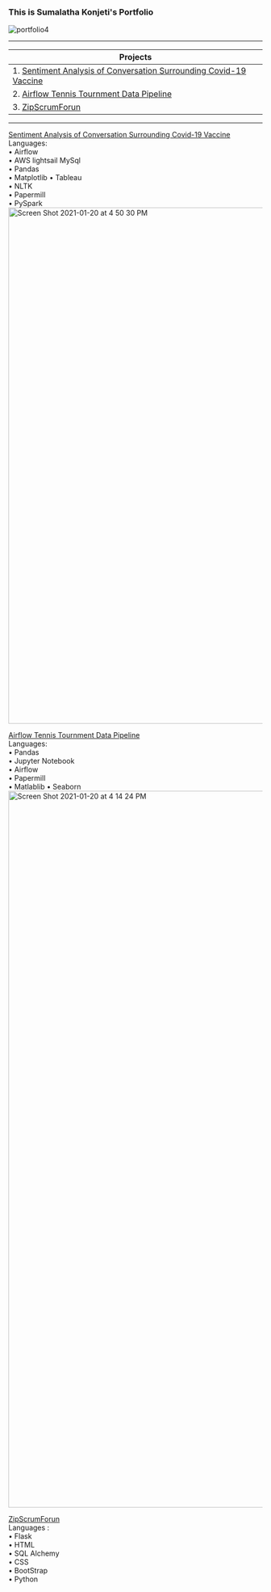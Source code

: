 ### This is Sumalatha Konjeti's Portfolio

![portfolio4](https://user-images.githubusercontent.com/72820961/105214430-fce55800-5b1d-11eb-8a13-07bf9731ed13.png)


-------------------------------------------
|          Projects                       |
| ----------------------------------------|
|1. [Sentiment Analysis of Conversation Surrounding Covid-19 Vaccine](https://github.com/sumalathakonjeti/ZCW-FinalProject) |
|2. [Airflow Tennis Tournment Data Pipeline](https://github.com/sumalathakonjeti/Tennis_data_Airflow_Project/blob/main/README.md) |
|3. [ZipScrumForun](https://github.com/sumalathakonjeti/ZipScrumForum ) |
------------------------------------------------

[Sentiment Analysis of Conversation Surrounding Covid-19 Vaccine](https://github.com/sumalathakonjeti/ZCW-FinalProject)                       
 Languages:                                                                                                         
• Airflow                                                                                                
• AWS lightsail MySql                                                                                    
• Pandas                                                                             
• Matplotlib
• Tableau                   
• NLTK                  
• Papermill             
• PySpark 
<img width="1022" alt="Screen Shot 2021-01-20 at 4 50 30 PM" src="https://user-images.githubusercontent.com/72820961/105245436-e0f2ae00-5b3f-11eb-945a-a226b07eb8bc.png">

[Airflow Tennis Tournment Data Pipeline](https://github.com/sumalathakonjeti/Tennis_data_Airflow_Project/blob/main/README.md)             
Languages:         
• Pandas                
• Jupyter Notebook           
• Airflow        
• Papermill        
• Matlablib
• Seaborn             
<img width="1419" alt="Screen Shot 2021-01-20 at 4 14 24 PM" src="https://user-images.githubusercontent.com/72820961/105246565-70e52780-5b41-11eb-8f1f-f628061b4109.png">

[ZipScrumForun](https://github.com/sumalathakonjeti/ZipScrumForum )                 
Languages :                   
• Flask                         
• HTML                    
• SQL Alchemy                   
• CSS                       
• BootStrap                
• Python                 
